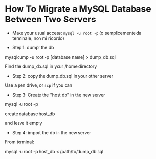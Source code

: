 # How To Migrate a MySQL Database Between Two Servers

* Make your usual access: `mysql -u root -p` (o semplicemente da terminale, non mi ricordo)

* Step 1: dumpt the db

mysqldump -u root -p [database name] > dump_db.sql

Find the dump_db.sql in your /home directory

* Step 2: copy the dump_db.sql in your other server

Use a pen drive, or `scp` if you can

* Step 3: Create the "host db" in the new server

mysql -u root -p

create database host_db

and leave it empty

* Step 4: import the db in the new server

From terminal:

mysql -u root -p host_db < /path/to/dump_db.sql



